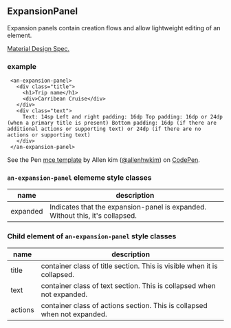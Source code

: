 <a name="ExpansionPanel"></a>

## ExpansionPanel
Expansion panels contain creation flows and allow lightweight editing of an element.

[Material Design Spec.](https://material.io/guidelines/components/expansion-panels.html#expansion-panels-specs)

### example
```
 <an-expansion-panel>
   <div class="title">
     <h1>Trip name</h1>
     <div>Carribean Cruise</div>
   </div>
   <div class="text">
     Text: 14sp Left and right padding: 16dp Top padding: 16dp or 24dp (when a primary title is present) Bottom padding: 16dp (if there are additional actions or supporting text) or 24dp (if there are no actions or supporting text)
   </div>
 </an-expansion-panel>
```

<p data-height="300" data-theme-id="32189" data-slug-hash="BJmaeb" data-default-tab="html,result" data-user="allenhwkim" data-embed-version="2" data-pen-title="mce template" class="codepen">See the Pen <a href="https://codepen.io/allenhwkim/pen/PEJKKo/">mce template</a> by Allen kim (<a href="https://codepen.io/allenhwkim">@allenhwkim</a>) on <a href="https://codepen.io">CodePen</a>.</p>
<script async src="https://production-assets.codepen.io/assets/embed/ei.js"></script>


### `an-expansion-panel` elememe style classes
 |name|description|
 |---|---|
 |expanded|  Indicates that the expansion-panel is expanded. Without this, it's collapsed.


### Child element of `an-expansion-panel` style classes
 |name|description|
 |---|---|
 |title|  container class of title section. This is visible when it is collapsed.
 |text|  container class of text section. This is collapsed when not expanded.
 |actions|  container class of actions section. This is collapsed when not expanded.

